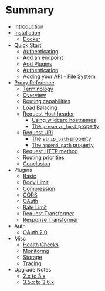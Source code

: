 # Summary

* [Introduction](README.md)
* [Installation](install/README.md)
    * [Docker](install/docker.md)
* [Quick Start](quick_start/README.md)
    * [Authenticating](quick_start/authenticating.md)
    * [Add an endpoint](quick_start/add_endpoint.md)
    * [Add Plugins](quick_start/add_plugins.md)
    * [Authentication](quick_start/add_auth.md)
    * [Adding your API - File System](quick_start/file_system.md)
* [Proxy Reference](proxy/README.md)
    * [Terminology](proxy/terminology.md)
    * [Overview](proxy/overview.md)
    * [Routing capabilities](proxy/routing_capabilities.md)
    * [Load Balacing](proxy/load_balacing.md)
    * [Request Host header](proxy/request_host_header.md)
        * [Using wildcard hostnames](proxy/wildcard_hostnames.md)
        * [The `preserve_host` property](proxy/preserve_host_property.md)
    * [Request URI](proxy/request_uri.md)
        * [The `strip_path` property](proxy/strip_uri_property.md)
        * [The `append_path` property](proxy/append_uri_property.md)
    * [Request HTTP method](proxy/request_http_method.md)
    * [Routing priorities](proxy/routing_priorities.md)
    * [Conclusion](proxy/conclusion.md)
* Plugins
    * [Basic](plugins/basic.md)
    * [Body Limit](plugins/body_limit.md)
    * [Compression](plugins/compression.md)
    * [CORS](plugins/cors.md)
    * [OAuth](plugins/oauth.md)
    * [Rate Limit](plugins/rate_limit.md)
    * [Request Transformer](plugins/request_transformer.md)
    * [Response Transformer](plugins/response_transformer.md)
* Auth
    * [OAuth 2.0](auth/oauth.md)
* Misc
    * [Health Checks](misc/health_checks.md)
    * [Monitoring](misc/monitoring.md)
    * [Storage](misc/storage.md)
    * [Tracing](misc/tracing.md)
* Upgrade Notes
    * [2.x to 3.x](upgrade/3x.md)
    * [3.5.x to 3.6.x](upgrade/3.6.x.md)
